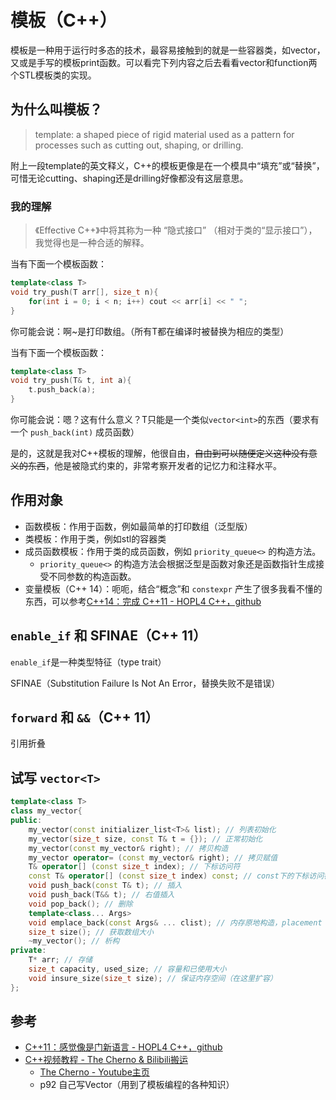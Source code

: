 # 模板（C++）

模板是一种用于运行时多态的技术，最容易接触到的就是一些容器类，如vector，又或是手写的模板print函数。可以看完下列内容之后去看看vector和function两个STL模板类的实现。

## 为什么叫模板？

> template: a shaped piece of rigid material used as a pattern for processes such as cutting out, shaping, or drilling.

附上一段template的英文释义，C++的模板更像是在一个模具中“填充”或“替换”，可惜无论cutting、shaping还是drilling好像都没有这层意思。

### 我的理解

> 《Effective C++》中将其称为一种 “隐式接口” （相对于类的“显示接口”），我觉得也是一种合适的解释。

当有下面一个模板函数：
```cpp
template<class T>
void try_push(T arr[], size_t n){
    for(int i = 0; i < n; i++) cout << arr[i] << " ";
}
```
你可能会说：啊~是打印数组。（所有T都在编译时被替换为相应的类型）

当有下面一个模板函数：
```cpp
template<class T>
void try_push(T& t, int a){
    t.push_back(a);
}
```
你可能会说：嗯？这有什么意义？T只能是一个类似`vector<int>`的东西（要求有一个 `push_back(int)` 成员函数）

是的，这就是我对C++模板的理解，他很自由，~~自由到可以随便定义这种没有意义的东西~~，他是被隐式约束的，非常考察开发者的记忆力和注释水平。

## 作用对象

- 函数模板：作用于函数，例如最简单的打印数组（泛型版）
- 类模板：作用于类，例如stl的容器类
- 成员函数模板：作用于类的成员函数，例如 `priority_queue<>` 的构造方法。
    - `priority_queue<>` 的构造方法会根据泛型是函数对象还是函数指针生成接受不同参数的构造函数。
- 变量模板（C++ 14）：呃呃，结合“概念”和 `constexpr` 产生了很多我看不懂的东西，可以参考[C++14：完成 C++11 - HOPL4 C++，github](https://github.com/Cpp-Club/Cxx_HOPL4_zh/blob/main/05.md)

## `enable_if` 和 SFINAE（C++ 11）

`enable_if`是一种类型特征（type trait）

SFINAE（Substitution Failure Is Not An Error，替换失败不是错误）

## `forward` 和 `&&`（C++ 11）

引用折叠

## 试写 `vector<T>`

```cpp
template<class T>
class my_vector{
public:
    my_vector(const initializer_list<T>& list); // 列表初始化
    my_vector(size_t size, const T& t = {}); // 正常初始化
    my_vector(const my_vector& right); // 拷贝构造
    my_vector operator= (const my_vector& right); // 拷贝赋值
    T& operator[] (const size_t index); // 下标访问符
    const T& operator[] (const size_t index) const; // const下的下标访问符
    void push_back(const T& t); // 插入
    void push_back(T&& t); // 右值插入
    void pop_back(); // 删除
    template<class... Args>
    void emplace_back(const Args& ... clist); // 内存原地构造，placement new，参数包转发
    size_t size(); // 获取数组大小
    ~my_vector(); // 析构
private:
    T* arr; // 存储
    size_t capacity, used_size; // 容量和已使用大小
    void insure_size(size_t size); // 保证内存空间（在这里扩容）
};
```

## 参考
- [C++11：感觉像是门新语言 - HOPL4 C++，github](https://github.com/Cpp-Club/Cxx_HOPL4_zh/blob/main/04.md#4-c11%E6%84%9F%E8%A7%89%E5%83%8F%E6%98%AF%E9%97%A8%E6%96%B0%E8%AF%AD%E8%A8%80)
- [C++视频教程 - The Cherno & Bilibili搬运](https://www.bilibili.com/video/BV1oD4y1h7S3)
    - [The Cherno - Youtube主页](https://www.youtube.com/@TheCherno)
    - p92 自己写Vector（用到了模板编程的各种知识）